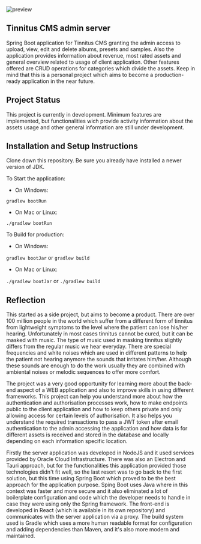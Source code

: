 <img src="https://stitch-statichosting-prod.s3.amazonaws.com/63bc167d8303cda11f64b959/misc/tinnitus-banner.png?X-Amz-Algorithm=AWS4-HMAC-SHA256&X-Amz-Credential=AKIAZ5A3K6VY7LDWGOX4%2F20230220%2Fus-east-1%2Fs3%2Faws4_request&X-Amz-Date=20230220T161814Z&X-Amz-Expires=60&X-Amz-SignedHeaders=host&X-Amz-Signature=de00a704f28c126634ef9dc38f7c030a0853f63baff3f143585d31deade2e05c" alt="preview">

## Tinnitus CMS admin server

Spring Boot application for Tinnitus CMS granting the admin access to upload, view, edit and delete albums, presets and samples. Also the application
provides information about revenue, most rated assets and general overview related to usage of client application. Other features offered are CRUD operations for categories which divide the assets. Keep in mind that this is a personal project which aims to become a production-ready application in the near future.

## Project Status

This project is currently in development. Minimum features are implemented, but functionalities wich provide activity information about the assets usage
and other general information are still under development.

## Installation and Setup Instructions

Clone down this repository. Be sure you already have installed a newer version of JDK.  

To Start the application:

- On Windows:

`gradlew bootRun`

- On Mac or Linux:

`./gradlew bootRun`

To Build for production:

- On Windows:

`gradlew bootJar` or `gradlew build`

- On Mac or Linux:

`./gradlew bootJar` or `./gradlew build`

## Reflection  

This started as a side project, but aims to become a product. There are over 100 million people in the world which suffer from a different form of tinnitus from lightweight symptoms to the level where the patient can lose his/her hearing. Unfortunately in most cases tinnitus cannot be cured, but it can be masked with music. The type of music used in masking tinnitus slightly differs from the regular music we hear everyday. There are special frequencies and white noises which are used in different patterns to help the patient not hearing anymore the sounds that irritates him/her. Although these sounds are enough to do the work usually they are combined with ambiental noises or melodic sequences to offer more comfort.

The project was a very good opportunity for learning more about the back-end aspect of a WEB application and also to improve skills in using different frameworks. This project can help you understand more about how the authentication and authorisation processes work, how to make endpoints public to the client application and how to keep others private and only allowing access for certain levels of authorisation. It also helps you understand the required transactions to pass a JWT token after email authentication to the admin accessing the application and how data is for different assets is received and stored in the database and locally depending on each information specific location.

Firstly the server application was developed in NodeJS and it used services provided by Oracle Cloud Infrastructure. There was also an Electron and Tauri approach, but for the functionalities this application provided those technologies didn't fit well, so the last resort was to go back to the first solution, but this time using Spring Boot which proved to be the best approach for the application purpose. Sping Boot uses Java where in this context was faster and more secure and it also eliminated a lot of boilerplate configuration and code which the developer needs to handle in case they were using only the Spring framework. The front-end is developed in React (which is available in its own repository) and communicates with the server application via a proxy. The build system used is Gradle which uses a more human readable format for configuration and adding dependencies than Maven, and it's also more modern and maintained.
